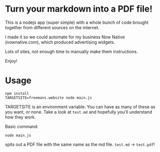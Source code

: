# Turn your markdown into a PDF file!

This is a nodejs app (super simple) with a whole bunch of code brought together from different sources on the internet.

I made it so we could automate for my business Now Native (nownative.com), which produced advertising widgets.

Lots of sites, not enough time to manually make them instructions.

Enjoy!

# Usage

    npm install
    TARGETSITE=freemans.website node main.js

TARGETSITE is an environment variable. You can have as many of these as you want, or none. Take a look at `test.md` and hopefully you'll understand how they work.

Basic command:

    node main.js

spits out a PDF file with the same name as the md file. `test.md` -> `test.pdf`!
